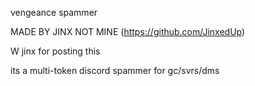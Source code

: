 vengeance spammer

MADE BY JINX NOT MINE (https://github.com/JinxedUp)

W jinx for posting this

its a multi-token discord spammer for gc/svrs/dms
